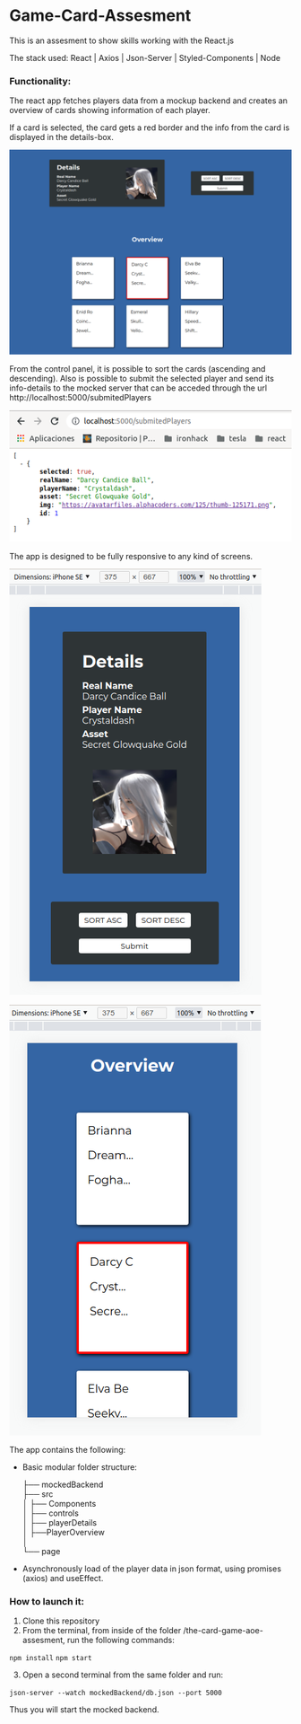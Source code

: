 # Game-Card-Assesment

This is an assesment to show skills working with the React.js

The stack used: React | Axios | Json-Server | Styled-Components | Node

### Functionality:

The react app fetches players data from a mockup backend and creates an overview of cards showing information of each player.

If a card is selected, the card gets a red border and the info from the card is displayed in the details-box.

![Full-view of the app](./src/screenshots/app-full-screen.png)

From the control panel, it is possible to sort the cards (ascending and descending). Also is possible to submit the selected player and send its info-details to the mocked server that can be acceded through the url http://localhost:5000/submitedPlayers

![Faked data base](./src/screenshots/mockedDB.png)

The app is designed to be fully responsive to any kind of screens.

![View on a phone](./src/screenshots/mobile-view-1.png)

![View on a phone](./src/screenshots/mobile-view-2.png)

The app contains the following:

- Basic modular folder structure:

    ├── mockedBackend              
    ├── src   
    │    ├── Components             
    │           ├── controls              
    │           ├── playerDetails              
    │           ├──PlayerOverview                    
    │                   
    └── page                   

- Asynchronously load of the player data in json format, using promises (axios) and useEffect.
 

### How to launch it:

1. Clone this repository
2. From the terminal, from inside of the folder /the-card-game-aoe-assesment, run the following commands:

`npm install`
`npm start`

3. Open a second terminal from the same folder and run:

`json-server --watch mockedBackend/db.json --port 5000`

Thus you will start the mocked backend.

